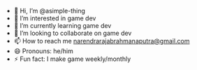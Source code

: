 - 👋 Hi, I’m @asimple-thing
- 👀 I’m interested in game dev
- 🌱 I’m currently learning game dev
- 💞️ I’m looking to collaborate on game dev
- 📫 How to reach me narendrarajabrahmanaputra@gmail.com
- 😄 Pronouns: he/him
- ⚡ Fun fact: I make game weekly/monthly

<!---
asimple-thing/asimple-thing is a ✨ special ✨ repository because its `README.md` (this file) appears on your GitHub profile.
You can click the Preview link to take a look at your changes.
--->
